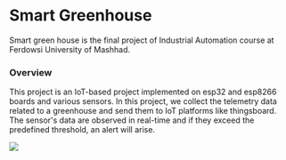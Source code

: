 # Smart Greenhouse

Smart green house is the final project of Industrial Automation course at Ferdowsi University of Mashhad.

### Overview

This project is an IoT-based project implemented on esp32 and esp8266 boards and various sensors.
In this project, we collect the telemetry data related to a greenhouse and send them to IoT platforms like thingsboard. The sensor's data are observed in real-time and if they exceed the predefined threshold, an alert will arise.

![](shematic.jpg)
